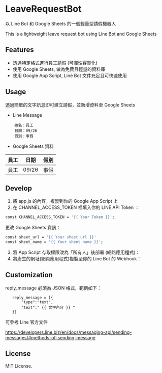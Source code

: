# LeaveRequestBot

以 Line Bot 和 Google Sheets 的一個輕量型請假機器人

This is a lightweight leave request bot using Line Bot and Google Sheets

## Features

- 透過特定格式進行員工請假 (可彈性客製化)
- 使用 Google Sheets, 做為免費且輕量的資料庫
- 使用 Google App Script, Line Bot 文件充足且可快速使用

## Usage

透過簡單的文字訊息即可建立請假，並新增資料至 Google Sheets

- Line Message

```
    姓名：員工
    日期：09/26
    假別：事假
```

- Google Sheets 資料

| 員工  | 日期    | 假別  |
|:----|-------|-----|
| 員工  | 09/26 | 事假  |

## Develop

1. 將 app.js 的內容，複製到你的 Google App Script 上
2. 在 CHANNEL_ACCESS_TOKEN 裡填入你的 LINE API Token ：

```sh
const CHANNEL_ACCESS_TOKEN = '{{ Your Token }}';
```

更改 Google Sheets 資訊：

```sh
const sheet_url = '{{ Your sheet url }}'
const sheet_name = '{{ Your sheet name }}';
```

3. 將 App Script 存取權限改為「所有人」後部署 (網路應用程式)：
4. 將產生的網址(網頁應用程式)複製至你的 Line Bot 的 Webhook：


## Customization

reply_message 必須為 JSON 格式，範例如下：
```
   reply_message = [{
       "type":"text", 
       "text":" {{ 文字內容 }} "
   }]
```

可參考 Line 官方文件

https://developers.line.biz/en/docs/messaging-api/sending-messages/#methods-of-sending-message

## License

MIT License.